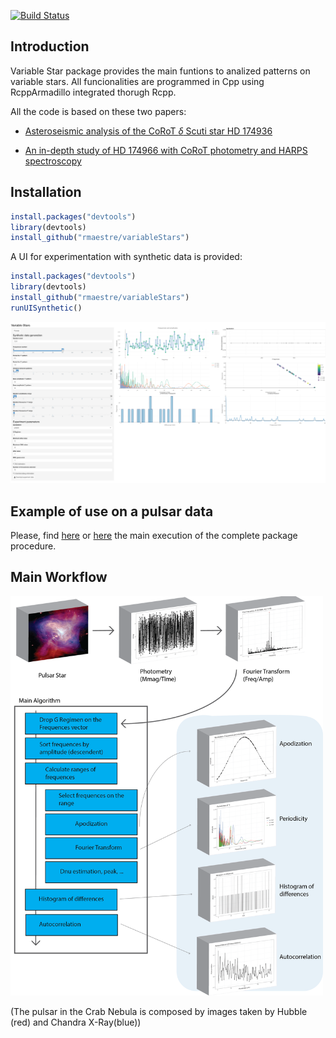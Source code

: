 
[![Build Status](https://travis-ci.org/rmaestre/variableStars.svg?branch=master)](https://travis-ci.org/rmaestre/variableStars)

Introduction
------------

Variable Star package provides the main funtions to analized patterns on variable stars. All funcionalities are programmed in Cpp using RcppArmadillo integrated thorugh Rcpp.

All the code is based on these two papers:

-   [Asteroseismic analysis of the CoRoT *δ* Scuti star HD 174936](https://www.aanda.org/articles/aa/full_html/2009/40/aa11932-09/aa11932-09.html)

-   [An in-depth study of HD 174966 with CoRoT photometry and HARPS spectroscopy](https://www.aanda.org/articles/aa/full_html/2013/11/aa20256-12/aa20256-12.html)

Installation
------------

``` r
install.packages("devtools")
library(devtools)
install_github("rmaestre/variableStars")
```


A UI for experimentation with synthetic data is provided:

``` r
install.packages("devtools")
library(devtools)
install_github("rmaestre/variableStars")
runUISynthetic()
```

[![UI](https://raw.githubusercontent.com/rmaestre/variableStars/master/docs/figures/ui.png)](https://raw.githubusercontent.com/rmaestre/variableStars/master/docs/figures/ui.png)

Example of use on a pulsar data
-------------------------------


Please, find [here](docs/Experiment_-_HD174936.md) or [here](docs/Experiment_-_HD174966.md) the main execution of the complete package procedure.

Main Workflow
-------------

<img src="https://raw.githubusercontent.com/rmaestre/variableStars/master/docs/figures/diagrams.png" data-canonical-src="https://raw.githubusercontent.com/rmaestre/variableStars/master/docs/figures/diagrams.png" width="500" />



(The pulsar in the Crab Nebula is composed by images taken by Hubble (red) and Chandra X-Ray(blue))
